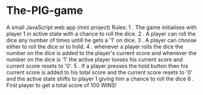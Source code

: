 # The-PIG-game
A small JavaScript web app (mini project)
Rules:
      1 . The game initialises with player 1 in active state with a chance to roll the dice.
      2 . A player can roll the dice any number of times untill he gets a '1' on dice.
      3 . A player can choose either to roll the dice or to hold.
      4 . whenever a player rolls the dice the number on the dice is added to the player's current score and whenever the 
          number on the dice is '1' the active player looses his current score and current score resets to '0'.
      5 . If a player presses the hold button then his current score is added to his total score and the current score resets 
          to '0' and the active state shifts to player 1 giving him a chance to roll the dice
      6 . First player to get a total score of 100 WINS!
